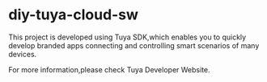 # diy-tuya-cloud-sw
This project is developed using Tuya SDK,which enables you to quickly develop branded apps connecting and controlling smart scenarios of many devices.

For more information,please check Tuya Developer Website.

